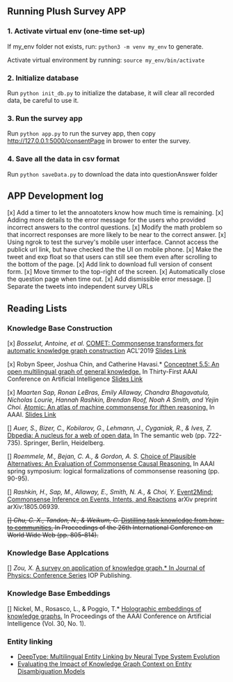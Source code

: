 ## Running Plush Survey APP


### 1. Activate virtual env (one-time set-up)

If my_env folder not exists, run:  `python3 -m venv my_env`  to generate.

Activate virtual environment by running:  `source my_env/bin/activate`

### 2. Initialize database

Run `python init_db.py` to initialize the database, it will clear all recorded data, be careful to use it.

### 3. Run the survey app

Run `python app.py` to run the survey app, then copy http://127.0.0.1:5000/consentPage in brower to enter the survey.

### 4. Save all the data in csv format

Run `python saveData.py`  to download the data into questionAnswer folder

## APP Development log

[x] Add a timer to let the annoatoters know how much time is remaining.
[x] Adding more details to the error message for the users who provided incorrect answers to the control questions. 
[x] Modify the math problem so that incorrect responses are more likely to be near to the correct answer.
[x] Using ngrok to test the survey's mobile user interface. Cannot access the publick url link, but have checked the the UI on mobile phone. 
[x] Make the tweet and exp float so that users can still see them even after scrolling to the bottom of the page.
[x] Add link to download full version of consent form.
[x] Move timmer to the top-right of the screen.
[x] Automatically close the question page when time out.
[x] Add dismissible error message.
[] Separate the tweets into independent survey URLs

## Reading Lists

### Knowledge Base Construction
[x] *Bosselut, Antoine, et al.* [COMET: Commonsense transformers for automatic knowledge graph construction](https://arxiv.org/pdf/1906.05317) ACL'2019 [Slides Link](https://docs.google.com/presentation/d/1uBwNkusg8EPCqyuWJUfMnRB1-sc2gAb5-v11oz5mJzU/edit?usp=sharing)

[x] Robyn Speer, Joshua Chin, and Catherine Havasi.* [Conceptnet 5.5: An open multilingual graph of general knowledge.](https://arxiv.org/pdf/1612.03975.pdf) In Thirty-First AAAI Conference on Artificial Intelligence [Slides Link](https://docs.google.com/presentation/d/1VafO0tqyxLhZFJvExc_Tm1bBvPAkcNHUwLUGoSTKW2E/edit?usp=sharing)

[x] *Maarten Sap, Ronan LeBras, Emily Allaway, Chandra Bhagavatula, Nicholas
Lourie, Hannah Rashkin, Brendan Roof, Noah A Smith, and Yejin Choi.* [Atomic: An atlas of machine commonsense for ifthen reasoning.](https://ojs.aaai.org/index.php/AAAI/article/view/4160) In AAAI. [Slides Link](https://docs.google.com/presentation/d/1VafO0tqyxLhZFJvExc_Tm1bBvPAkcNHUwLUGoSTKW2E/edit?usp=sharing)

[] *Auer, S., Bizer, C., Kobilarov, G., Lehmann, J., Cyganiak, R., & Ives, Z.* [Dbpedia: A nucleus for a web of open data.](https://link.springer.com/content/pdf/10.1007/978-3-540-76298-0_52.pdf) In The semantic web (pp. 722-735). Springer, Berlin, Heidelberg.

[] *Roemmele, M., Bejan, C. A., & Gordon, A. S.* [Choice of Plausible Alternatives: An Evaluation of Commonsense Causal Reasoning.](https://www.researchgate.net/profile/Cosmin-Bejan/publication/221251392_Choice_of_Plausible_Alternatives_An_Evaluation_of_Commonsense_Causal_Reasoning/links/5c129b024585157ac1c05c6e/Choice-of-Plausible-Alternatives-An-Evaluation-of-Commonsense-Causal-Reasoning.pdf) In AAAI spring symposium: logical formalizations of commonsense reasoning (pp. 90-95).

[] *Rashkin, H., Sap, M., Allaway, E., Smith, N. A., & Choi, Y.* [Event2Mind: Commonsense Inference on Events, Intents, and Reactions](https://aclanthology.org/P18-1043.pdf) arXiv preprint arXiv:1805.06939.

~~[] *Chu, C. X., Tandon, N., & Weikum, G.* [Distilling task knowledge from how-to communities.](https://dl.acm.org/doi/pdf/10.1145/3038912.3052715?casa_token=xLX4-dnRg28AAAAA:KqceMVm_XuTnPSDOccMFudl-hMDa7E8XvZ6RU8pwnQ_G72y1XuayHi_pafcoelHbQiBHZpT58Guc) In Proceedings of the 26th International Conference on World Wide Web (pp. 805-814).~~

### Knowledge Base Applcations
[] *Zou, X.* [A survey on application of knowledge graph.* In Journal of Physics: Conference Series](https://iopscience.iop.org/article/10.1088/1742-6596/1487/1/012016/pdf) IOP Publishing.

### Knowledge Base Embeddings
[] Nickel, M., Rosasco, L., & Poggio, T.* [Holographic embeddings of knowledge graphs.](https://arxiv.org/pdf/1510.04935.pdf) In Proceedings of the AAAI Conference on Artificial Intelligence (Vol. 30, No. 1).

### Entity linking
- [DeepType: Multilingual Entity Linking by Neural Type System Evolution](https://arxiv.org/pdf/1802.01021.pdf)
- [Evaluating the Impact of Knowledge Graph Context on Entity Disambiguation Models](https://arxiv.org/pdf/2008.05190.pdf)
